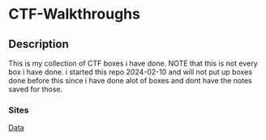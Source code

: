 # CTF-Walkthroughs



## Description
This is my collection of CTF boxes i have done. NOTE that this is not every box i have done. i started this repo 2024-02-10 and will not put up boxes done before this since i have done alot of boxes and dont have the notes saved for those. 


### Sites
[Data](https://github.com/suljov/CTF-Walkthroughs/tree/main/vulnlab/Data)
